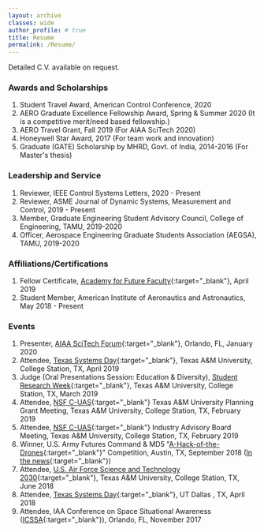 ```yaml
---
layout: archive
classes: wide
author_profile: # true
title: Resume
permalink: /Resume/
---
```

Detailed C.V. available on request.

### Awards and Scholarships
1. Student Travel Award, American Control Conference, 2020
1. AERO Graduate Excellence Fellowship Award, Spring & Summer 2020  (It is a competitive merit/need based fellowship.)
1. AERO Travel Grant, Fall 2019 (For AIAA SciTech 2020)
1. Honeywell Star Award, 2017  (For team work and innovation)
1. Graduate (GATE) Scholarship by MHRD, Govt. of India, 2014-2016  (For Master's thesis)

### Leadership and Service
1. Reviewer, IEEE Control Systems Letters, 2020 - Present
1. Reviewer, ASME Journal of Dynamic Systems, Measurement and Control, 2019 - Present
1. Member, Graduate Engineering Student Advisory Council, College of Engineering, TAMU, 2019-2020  
1. Officer, Aerospace Engineering Graduate Students Association (AEGSA), TAMU, 2019-2020  

### Affiliations/Certifications
1. Fellow Certificate, [Academy for Future Faculty](https://cte.tamu.edu/Graduate-Student-Support/AFF){:target="_blank"}, April 2019  
1. Student Member, American Institute of Aeronautics and Astronautics, May 2018 - Present  

### Events
1. Presenter, [AIAA SciTech Forum](https://arc.aiaa.org/doi/book/10.2514/MSCITECH20){:target="_blank"}, Orlando, FL, January 2020
1. Attendee, [Texas Systems Day](http://scr.tamu.edu/?page_id=718){:target="_blank"}, Texas A&M University, College Station, TX, April 2019
1. Judge (Oral Presentations Session: Education & Diversity), [Student Research Week](https://srw.tamu.edu/){:target="_blank"}, Texas A&M University, College Station, TX, March 2019
1. Attendee, [NSF C-UAS](https://c-uas.org){:target="_blank"} Texas A&M University Planning Grant Meeting, Texas A&M University, College Station, TX, February 2019
1. Attendee, [NSF C-UAS](https://c-uas.org){:target="_blank"} Industry Advisory Board Meeting, Texas A&M University, College Station, TX, February 2019
1. Winner, U.S. Army Futures Command & MD5 "[A-Hack-of-the-Drones](https://engineering.tamu.edu/news/2018/11/a-team-wins-md5-a-hack-of-the-drones-2018.html){:target="_blank"}" Competition, Austin, TX, September 2018 ([In the news](https://www.kxan.com/news/local/austin/department-of-defense-army-futures-invest-in-austin-hackathon-ideas/1488776718){:target="_blank"})
1. Attendee, [U.S. Air Force Science and Technology 2030](https://tees.tamu.edu/news/2018/06/29/us-air-force-secretary-visits-texas-am-to-accelerate-scientific-research-and-innovation/){:target="_blank"}, Texas A&M University, College Station, TX, June 2018
1. Attendee, [Texas Systems Day](https://engineering.utdallas.edu/engage/events/2018-texas-systems-day/){:target="_blank"}, UT Dallas , TX, April 2018
1. Attendee, IAA Conference on Space Situational Awareness ([ICSSA](http://reg.conferences.dce.ufl.edu/docs/ICSSA/ICSSA2017Stats.pdf){:target="_blank"}), Orlando, FL, November 2017
